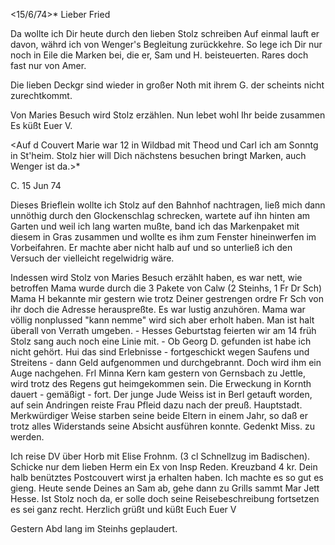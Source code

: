  <15/6/74>*
Lieber Fried

Da wollte ich Dir heute durch den lieben Stolz schreiben Auf einmal lauft er davon, währd ich von Wenger's Begleitung zurückkehre. So lege ich Dir nur noch in Eile die Marken bei, die er, Sam und H. beisteuerten. Rares doch fast nur von Amer.

Die lieben Deckgr sind wieder in großer Noth mit ihrem G. der scheints nicht zurechtkommt.

Von Maries Besuch wird Stolz erzählen. Nun lebet wohl Ihr beide zusammen  Es küßt
 Euer V.

<Auf d Couvert Marie war 12 in Wildbad mit Theod und Carl ich am Sonntg in St'heim. Stolz hier will Dich nächstens besuchen bringt Marken, auch Wenger ist da.>*

C. 15 Jun 74

Dieses Brieflein wollte ich Stolz auf den Bahnhof nachtragen, ließ mich dann unnöthig durch den Glockenschlag schrecken, wartete auf ihn hinten am Garten und weil ich lang warten mußte, band ich das Markenpaket mit diesem in Gras zusammen und wollte es ihm zum Fenster hineinwerfen im Vorbeifahren. Er machte aber nicht halb auf und so unterließ ich den Versuch der vielleicht regelwidrig wäre.

Indessen wird Stolz von Maries Besuch erzählt haben, es war nett, wie betroffen Mama wurde durch die 3 Pakete von Calw (2 Steinhs, 1 Fr Dr Sch) Mama H bekannte mir gestern wie trotz Deiner gestrengen ordre Fr Sch von ihr doch die Adresse herauspreßte. Es war lustig anzuhören. Mama war völlig nonplussed "kann nemme" wird sich aber erholt haben. Man ist halt überall von Verrath umgeben. - Hesses Geburtstag feierten wir am 14 früh Stolz sang auch noch eine Linie mit. - Ob Georg D. gefunden ist habe ich nicht gehört. Hui das sind Erlebnisse - fortgeschickt wegen Saufens und Streitens - dann Geld aufgenommen und durchgebrannt. Doch wird ihm ein Auge nachgehen. 
Frl Minna Kern kam gestern von Gernsbach zu Jettle, wird trotz des Regens gut heimgekommen sein. Die Erweckung in Kornth dauert - gemäßigt - fort. Der junge Jude Weiss ist in Berl getauft worden, auf sein Andringen reiste Frau Pfleid dazu nach der preuß. Hauptstadt. Merkwürdiger Weise starben seine beide Eltern in einem Jahr, so daß er trotz alles Widerstands seine Absicht ausführen konnte. Gedenkt Miss. zu werden.

Ich reise DV über Horb mit Elise Frohnm. (3 cl Schnellzug im Badischen). Schicke nur dem lieben Herm ein Ex von Insp Reden. Kreuzband 4 kr. Dein halb benütztes Postcouvert wirst ja erhalten haben. Ich machte es so gut es gieng. Heute sende Deines an Sam ab, gehe dann zu Grills sammt Mar Jett Hesse. Ist Stolz noch da, er solle doch seine Reisebeschreibung fortsetzen es sei ganz recht. Herzlich grüßt und küßt Euch
 Euer V

Gestern Abd lang im Steinhs geplaudert.
